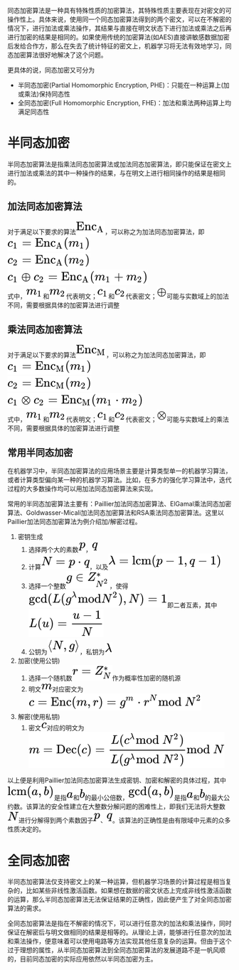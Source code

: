 同态加密算法是一种具有特殊性质的加密算法，其特殊性质主要表现在对密文的可操作性上。具体来说，使用同一个同态加密算法得到的两个密文，可以在不解密的情况下，进行加法或乘法操作，其结果与直接在明文状态下进行加法或乘法之后再进行加密的结果是相同的。如果使用传统的加密算法(如AES)直接讲敏感数据加密后发给合作方，那么在失去了统计特征的密文上，机器学习将无法有效地学习，同态加密算法很好地解决了这个问题。

更具体的说，同态加密又可分为

- 半同态加密(Partial Homomorphic Encryption, PHE)：只能在一种运算上(加或乘法)保持同态性
- 全同态加密(Full Homomorphic Encryption, FHE)：加法和乘法两种运算上均满足同态性
<a name="pa3z9"></a>
# 半同态加密
半同态加密算法是指乘法同态加密算法或加法同态加密算法，即只能保证在密文上进行加法或乘法的其中一种操作的结果，与在明文上进行相同操作的结果是相同的。
<a name="Vstmz"></a>
## 加法同态加密算法
对于满足以下要求的算法![](./img/5cdb670953734c56c6f22272f7cd4a80.svg)，可以称之为加法同态加密算法，即<br />![](./img/5e0bf7b204a4c9b341f2428f98e7f3ae.svg)<br />![](./img/128926866904c6b67131fa7b1dc9fb16.svg)<br />![](./img/694a4a6a76de896f32d42c0349f186ba.svg)<br />式中，![](./img/377b1a53b01e907138040867edc7cac2.svg)和![](./img/a4e435d4d078e7df1fa07e13d4a32ebb.svg)代表明文；![](./img/576f1dacd615219d9f8bea06b26d5fdc.svg)和![](./img/71f0427a673c14326195285a092cc63a.svg)代表密文；![](./img/61a41642d26f221806dcbccfcebc2ef8.svg)可能与实数域上的加法不同，需要根据具体的加密算法进行调整
<a name="rpNTK"></a>
## 乘法同态加密算法
对于满足以下要求的算法![](./img/ac6c9a54d47edbad8da9d9ef0f8b2a4f.svg)，可以称之为加法同态加密算法，即<br />![](./img/9b4324c4596e4affda08e779f9b0df4d.svg)<br />![](./img/524b09deb4d75f85e51e1c661a18a825.svg)<br />![](./img/0aa4a40de461df8ade5b48b8dcd18bec.svg)<br />式中，![](./img/377b1a53b01e907138040867edc7cac2.svg)和![](./img/a4e435d4d078e7df1fa07e13d4a32ebb.svg)代表明文；![](./img/576f1dacd615219d9f8bea06b26d5fdc.svg)和![](./img/71f0427a673c14326195285a092cc63a.svg)代表密文；![](./img/790c76ceb13e928d08edc53d7ac4bb5c.svg)可能与实数域上的乘法不同，需要根据具体的加密算法进行调整
<a name="sbSHn"></a>
## 常用半同态加密
在机器学习中，半同态加密算法的应用场景主要是计算类型单一的机器学习算法，或者计算类型偏向某一种的机器学习算法。比如，在多方的强化学习算法中，迭代过程的大多数操作均可以用加法同态加密算法来实现。

常用的半同态加密算法主要有：Paillier加法同态加密算法、ElGamal乘法同态加密算法、Goldwasser-Micali加法同态加密算法和RSA乘法同态加密算法。这里以Paillier加法同态加密算法为例介绍加/解密过程。

1. 密钥生成
   1. 选择两个大的素数![](./img/83878c91171338902e0fe0fb97a8c47a.svg)，![](./img/7694f4a66316e53c8cdd9d9954bd611d.svg)
   2. 计算![](./img/b318303973a001c25c17d80cbcf683f6.svg)，以及![](./img/f9fb4ed6e859e803e3c68359626497f9.svg)
   3. 选择一个整数![](./img/be93f7746738ccb1feec2e4b746138b6.svg)，使得![](./img/fff2a40cc94a4fab926691ed12bb76f7.svg)即二者互素，其中![](./img/67d709aac719e4bde7d49fb703ef9808.svg)
   4. 公钥为![](./img/f995bd9db5006286a1b231cb3ef93856.svg)，私钥为![](./img/c6a6eb61fd9c6c913da73b3642ca147d.svg)
2. 加密(使用公钥)
   1. 选择一个随机数![](./img/4bc2700a87681319e47a47002b2393aa.svg)作为概率性加密的随机源
   2. 明文![](./img/6f8f57715090da2632453988d9a1501b.svg)对应密文为![](./img/61bd62cb58bb396c9ca5eee69c171dfd.svg)
3. 解密(使用私钥)
   1. 密文![](./img/4a8a08f09d37b73795649038408b5f33.svg)对应的明文为![](./img/f07b2a27a2b6be1055e05fc3ed5acf1a.svg)

以上便是利用Paillier加法同态加密算法生成密钥、加密和解密的具体过程，其中![](./img/6b8a19d3dd42e22fa45d1aeeddce72cb.svg)是指![](./img/0cc175b9c0f1b6a831c399e269772661.svg)和![](./img/92eb5ffee6ae2fec3ad71c777531578f.svg)的最小公倍数，![](./img/c94707363ee77818baa53f6efd065f5e.svg)是指![](./img/0cc175b9c0f1b6a831c399e269772661.svg)和![](./img/92eb5ffee6ae2fec3ad71c777531578f.svg)的最大公约数。该算法的安全性建立在大整数分解问题的困难性上，即我们无法将大整数![](./img/8d9c307cb7f3c4a32822a51922d1ceaa.svg)进行分解得到两个素数因子![](./img/83878c91171338902e0fe0fb97a8c47a.svg)、![](./img/7694f4a66316e53c8cdd9d9954bd611d.svg)。该算法的正确性是由有限域中元素的众多性质决定的。
<a name="YByXE"></a>
# 全同态加密
半同态加密算法仅支持密文上的某一种运算，但机器学习场景的计算过程是相当复杂的，比如某些非线性激活函数。如果想在数据的密文状态上完成非线性激活函数的运算，那么半同态加密算法无法保证结果的正确性，因此便产生了对全同态加密算法的需求。

全同态加密算法是指在不解密的情况下，可以进行任意次的加法和乘法操作，同时保证在解密后与明文做相同的结果是相等的。从理论上讲，能够进行任意次的加法和乘法操作，便意味着可以使用电路等方法实现其他任意复杂的运算。但由于这个过于理想的属性，从半同态加密算法到全同态加密算法的发展道路不是一帆风顺的，目前同态加密的实际应用依然以半同态加密为主。
